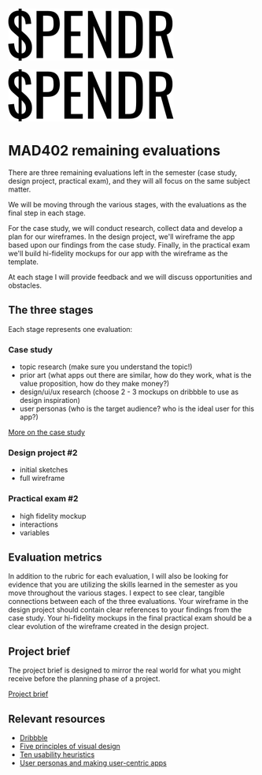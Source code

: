![SPENDR](spendr-logo.svg)

![Justin Bieber](spendr-logo.svg)

# MAD402 remaining evaluations

There are three remaining evaluations left in the semester (case study, design project, practical exam), and they will all focus on the same subject matter.

We will be moving through the various stages, with the evaluations as the final step in each stage.

For the case study, we will conduct research, collect data and develop a plan for our wireframes. In the design project, we'll wireframe the app based upon our findings from the case study. Finally, in the practical exam we'll build hi-fidelity mockups for our app with the wireframe as the template.

At each stage I will provide feedback and we will discuss opportunities and obstacles.

## The three stages

Each stage represents one evaluation:

### Case study

- topic research (make sure you understand the topic!)
- prior art (what apps out there are similar, how do they work, what is the value proposition, how do they make money?)
- design/ui/ux research (choose 2 - 3 mockups on dribbble to use as design inspiration)
- user personas (who is the target audience? who is the ideal user for this app?)

[More on the case study](/case-study.md)

### Design project #2

- initial sketches
- full wireframe

### Practical exam #2

- high fidelity mockup
- interactions
- variables

## Evaluation metrics

In addition to the rubric for each evaluation, I will also be looking for evidence that you are utilizing the skills learned in the semester as you move throughout the various stages. I expect to see clear, tangible connections between each of the three evaluations. Your wireframe in the design project should contain clear references to your findings from the case study. Your hi-fidelity mockups in the final practical exam should be a clear evolution of the wireframe created in the design project.

## Project brief

The project brief is designed to mirror the real world for what you might receive before the planning phase of a project.

[Project brief](/project-brief.md)

## Relevant resources

- [Dribbble](https://dribbble.com)
- [Five principles of visual design](https://www.nngroup.com/articles/principles-visual-design/)
- [Ten usability heuristics](https://www.nngroup.com/articles/ten-usability-heuristics/)
- [User personas and making user-centric apps](https://next-edu-tobyl.vercel.app/weeks/08)
